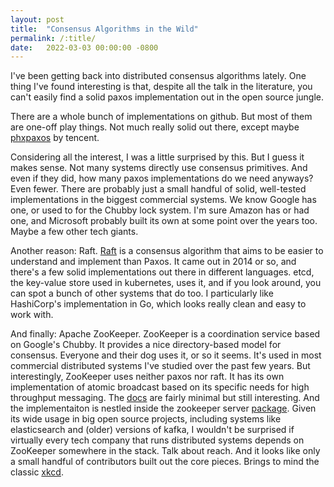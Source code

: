 ```yaml
---
layout: post
title:  "Consensus Algorithms in the Wild"
permalink: /:title/
date:   2022-03-03 00:00:00 -0800
---
```


I've been getting back into distributed consensus algorithms lately.
One thing I've found interesting is that, despite all the talk in the
literature, you can't easily find a solid paxos implementation out in
the open source jungle.

There are a whole bunch of implementations on github. But most of
them are one-off play things. Not much really solid out there,
except maybe [phxpaxos](https://github.com/Tencent/phxpaxos) by
tencent.

Considering all the interest, I was a little surprised by this. But I
guess it makes sense. Not many systems directly use
consensus primitives. And even if they did, how many paxos
implementations do we need anyways? Even fewer. There are
probably just a small handful of solid, well-tested implementations in
the biggest commercial systems.  We know Google has one, or used to
for the Chubby lock system. I'm sure Amazon has or had one, and
Microsoft probably built its own at some point over the years too.
Maybe a few other tech giants.

Another reason: Raft. [Raft](https://raft.github.io/) is a
consensus algorithm that aims to be easier to understand and implement
than Paxos. It came out in 2014 or so, and there's a few solid
implementations out there in different languages. etcd, the key-value
store used in kubernetes, uses it, and if you look around, you can
spot a bunch of other systems that do too. I particularly like
HashiCorp's implementation in Go, which looks really clean and easy
to work with.

And finally: Apache ZooKeeper. ZooKeeper is a coordination service
based on Google's Chubby. It provides a nice directory-based model for
consensus. Everyone and their dog uses it, or so it seems. It's used
in most commercial distributed systems I've studied over the past few
years. But interestingly, ZooKeeper uses neither paxos nor raft. It
has its own implementation of atomic broadcast based on its specific
needs for high throughput messaging. The
[docs](https://zookeeper.apache.org/doc/r3.4.13/zookeeperInternals.html#sc_atomicBroadcast)
are fairly minimal but still interesting. And the implementaiton is
nestled inside the zookeeper server
[package](https://github.com/apache/zookeeper/tree/master/zookeeper-server/src/main/java/org/apache/zookeeper/server/quorum).
Given its wide usage in big open source projects, including systems
like elasticsearch and (older) versions of kafka, I wouldn't be
surprised if virtually every tech company that runs distributed
systems depends on ZooKeeper somewhere in the stack. Talk about reach.
And it looks like only a small handful of contributors built out the
core pieces.  Brings to mind the classic
[xkcd](https://xkcd.com/2347/).
